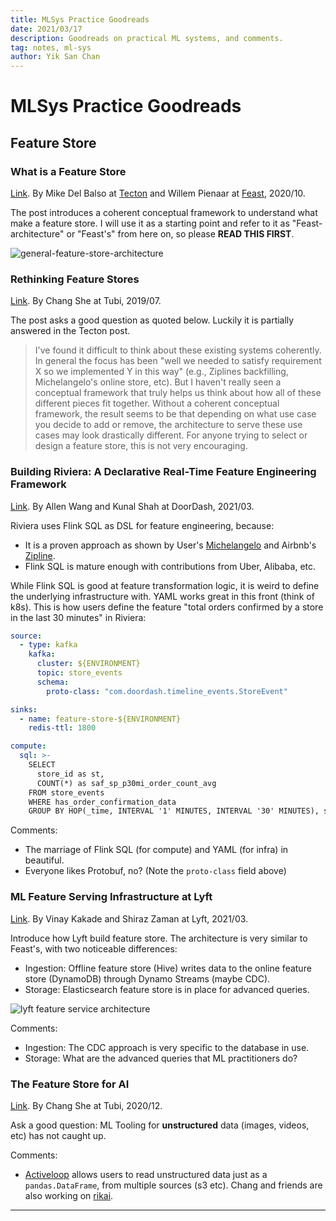 ```yaml
---
title: MLSys Practice Goodreads
date: 2021/03/17
description: Goodreads on practical ML systems, and comments.
tag: notes, ml-sys
author: Yik San Chan
---
```


# MLSys Practice Goodreads

## Feature Store

### What is a Feature Store

[Link](https://www.tecton.ai/blog/what-is-a-feature-store/). By Mike Del Balso at [Tecton](https://tecton.ai) and Willem Pienaar at [Feast](https://feast.dev), 2020/10.

The post introduces a coherent conceptual framework to understand what make a feature store. I will use it as a starting point and refer to it as "Feast-architecture" or "Feast's" from here on, so please **READ THIS FIRST**.

![general-feature-store-architecture](/images/mlsys-practice-goodreads/general-feature-store-architecture.png)

### Rethinking Feature Stores

[Link](https://medium.com/data-for-ai/rethinking-feature-stores-74963c2596f0). By Chang She at Tubi, 2019/07.

The post asks a good question as quoted below. Luckily it is partially answered in the Tecton post.

> I've found it difficult to think about these existing systems coherently. In general the focus has been "well we needed to satisfy requirement X so we implemented Y in this way" (e.g., Ziplines backfilling, Michelangelo's online store, etc). But I haven't really seen a conceptual framework that truly helps us think about how all of these different pieces fit together. Without a coherent conceptual framework, the result seems to be that depending on what use case you decide to add or remove, the architecture to serve these use cases may look drastically different. For anyone trying to select or design a feature store, this is not very encouraging.

### Building Riviera: A Declarative Real-Time Feature Engineering Framework

[Link](https://doordash.engineering/2021/03/04/building-a-declarative-real-time-feature-engineering-framework/). By Allen Wang and Kunal Shah at DoorDash, 2021/03.

Riviera uses Flink SQL as DSL for feature engineering, because:

- It is a proven approach as shown by User's [Michelangelo](https://eng.uber.com/michelangelo-machine-learning-platform/) and Airbnb's [Zipline](https://databricks.com/session/zipline-airbnbs-machine-learning-data-management-platform).
- Flink SQL is mature enough with contributions from Uber, Alibaba, etc.

While Flink SQL is good at feature transformation logic, it is weird to define the underlying infrastructure with. YAML works great in this front (think of k8s). This is how users define the feature "total orders confirmed by a store in the last 30 minutes" in Riviera:

```yaml
source:
  - type: kafka
    kafka:
      cluster: ${ENVIRONMENT}
      topic: store_events
      schema:
        proto-class: "com.doordash.timeline_events.StoreEvent"

sinks:
  - name: feature-store-${ENVIRONMENT}
    redis-ttl: 1800

compute:
  sql: >-
    SELECT 
      store_id as st,
      COUNT(*) as saf_sp_p30mi_order_count_avg
    FROM store_events
    WHERE has_order_confirmation_data
    GROUP BY HOP(_time, INTERVAL '1' MINUTES, INTERVAL '30' MINUTES), store_id
```

Comments:

- The marriage of Flink SQL (for compute) and YAML (for infra) in beautiful.
- Everyone likes Protobuf, no? (Note the `proto-class` field above)

### ML Feature Serving Infrastructure at Lyft

[Link](https://eng.lyft.com/ml-feature-serving-infrastructure-at-lyft-d30bf2d3c32a). By Vinay Kakade and Shiraz Zaman at Lyft, 2021/03.

Introduce how Lyft build feature store. The architecture is very similar to Feast's, with two noticeable differences:

- Ingestion: Offline feature store (Hive) writes data to the online feature store (DynamoDB) through Dynamo Streams (maybe CDC).
- Storage: Elasticsearch feature store is in place for advanced queries.

![lyft feature service architecture](/images/mlsys-practice-goodreads/lyft-feature-service-architecture.png)

Comments:

- Ingestion: The CDC approach is very specific to the database in use.
- Storage: What are the advanced queries that ML practitioners do?

### The Feature Store for AI

[Link](https://medium.com/swlh/the-feature-store-for-ai-45dea7922063). By Chang She at Tubi, 2020/12.

Ask a good question: ML Tooling for **unstructured** data (images, videos, etc) has not caught up.

Comments:

- [Activeloop](https://github.com/activeloopai/hub) allows users to read unstructured data just as a `pandas.DataFrame`, from multiple sources (s3 etc). Chang and friends are also working on [rikai](https://github.com/eto-ai/rikai).

---
